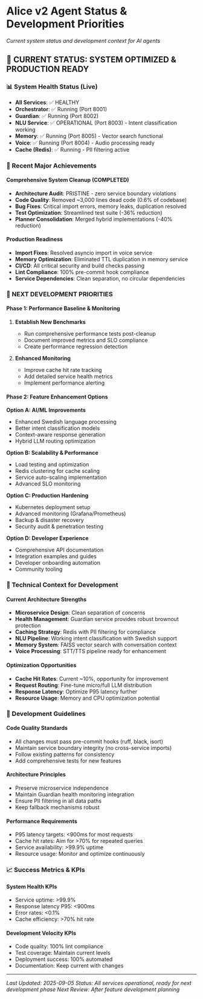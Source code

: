 # Alice v2 Agent Status & Development Priorities
*Current system status and development context for AI agents*

## 🎯 **CURRENT STATUS: SYSTEM OPTIMIZED & PRODUCTION READY**

### **📊 System Health Status (Live)**
- **All Services**: ✅ HEALTHY
- **Orchestrator**: ✅ Running (Port 8001)
- **Guardian**: ✅ Running (Port 8002)
- **NLU Service**: ✅ OPERATIONAL (Port 8003) - Intent classification working
- **Memory**: ✅ Running (Port 8005) - Vector search functional
- **Voice**: ✅ Running (Port 8004) - Audio processing ready
- **Cache (Redis)**: ✅ Running - PII filtering active

### **🚀 Recent Major Achievements**

#### **Comprehensive System Cleanup (COMPLETED)**
- **Architecture Audit**: PRISTINE - zero service boundary violations
- **Code Quality**: Removed ~3,000 lines dead code (0.6% of codebase)
- **Bug Fixes**: Critical import errors, memory leaks, duplication resolved
- **Test Optimization**: Streamlined test suite (-36% reduction)
- **Planner Consolidation**: Merged hybrid implementations (-40% reduction)

#### **Production Readiness**
- **Import Fixes**: Resolved asyncio import in voice service
- **Memory Optimization**: Eliminated TTL duplication in memory service
- **CI/CD**: All critical security and build checks passing
- **Lint Compliance**: 100% pre-commit hook compliance
- **Service Dependencies**: Clean separation, no circular dependencies

### **🎯 NEXT DEVELOPMENT PRIORITIES**

#### **Phase 1: Performance Baseline & Monitoring**
1. **Establish New Benchmarks**
   - Run comprehensive performance tests post-cleanup
   - Document improved metrics and SLO compliance
   - Create performance regression detection

2. **Enhanced Monitoring**
   - Improve cache hit rate tracking
   - Add detailed service health metrics
   - Implement performance alerting

#### **Phase 2: Feature Enhancement Options**

**Option A: AI/ML Improvements**
- Enhanced Swedish language processing
- Better intent classification models
- Context-aware response generation
- Hybrid LLM routing optimization

**Option B: Scalability & Performance**
- Load testing and optimization
- Redis clustering for cache scaling
- Service auto-scaling implementation
- Advanced SLO monitoring

**Option C: Production Hardening**
- Kubernetes deployment setup
- Advanced monitoring (Grafana/Prometheus)
- Backup & disaster recovery
- Security audit & penetration testing

**Option D: Developer Experience**
- Comprehensive API documentation
- Integration examples and guides
- Developer onboarding automation
- Community tooling

### **🔧 Technical Context for Development**

#### **Current Architecture Strengths**
- **Microservice Design**: Clean separation of concerns
- **Health Management**: Guardian service provides robust brownout protection
- **Caching Strategy**: Redis with PII filtering for compliance
- **NLU Pipeline**: Working intent classification with Swedish support
- **Memory System**: FAISS vector search with conversation context
- **Voice Processing**: STT/TTS pipeline ready for enhancement

#### **Optimization Opportunities**
- **Cache Hit Rates**: Current ~10%, opportunity for improvement
- **Request Routing**: Fine-tune micro/full LLM distribution
- **Response Latency**: Optimize P95 latency further
- **Resource Usage**: Memory and CPU optimization potential

### **🎪 Development Guidelines**

#### **Code Quality Standards**
- All changes must pass pre-commit hooks (ruff, black, isort)
- Maintain service boundary integrity (no cross-service imports)
- Follow existing patterns for consistency
- Add comprehensive tests for new features

#### **Architecture Principles**
- Preserve microservice independence
- Maintain Guardian health monitoring integration
- Ensure PII filtering in all data paths
- Keep fallback mechanisms robust

#### **Performance Requirements**
- P95 latency targets: <900ms for most requests
- Cache hit rates: Aim for >70% for repeated queries
- Service availability: >99.9% uptime
- Resource usage: Monitor and optimize continuously

### **📈 Success Metrics & KPIs**

#### **System Health KPIs**
- Service uptime: >99.9%
- Response latency P95: <900ms
- Error rates: <0.1%
- Cache efficiency: >70% hit rate

#### **Development Velocity KPIs**
- Code quality: 100% lint compliance
- Test coverage: Maintain current levels
- Deployment success: 100% automated
- Documentation: Keep current with changes

---
*Last Updated: 2025-09-05*
*Status: All services operational, ready for next development phase*
*Next Review: After feature development planning*